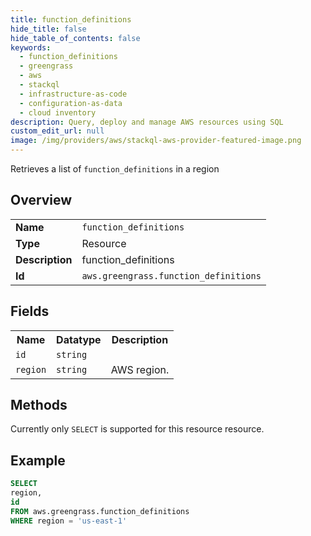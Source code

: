 ```yaml
---
title: function_definitions
hide_title: false
hide_table_of_contents: false
keywords:
  - function_definitions
  - greengrass
  - aws
  - stackql
  - infrastructure-as-code
  - configuration-as-data
  - cloud inventory
description: Query, deploy and manage AWS resources using SQL
custom_edit_url: null
image: /img/providers/aws/stackql-aws-provider-featured-image.png
---
```

Retrieves a list of <code>function_definitions</code> in a region

## Overview
<table><tbody>
<tr><td><b>Name</b></td><td><code>function_definitions</code></td></tr>
<tr><td><b>Type</b></td><td>Resource</td></tr>
<tr><td><b>Description</b></td><td>function_definitions</td></tr>
<tr><td><b>Id</b></td><td><code>aws.greengrass.function_definitions</code></td></tr>
</tbody></table>

## Fields
<table><tbody>
<tr><th>Name</th><th>Datatype</th><th>Description</th></tr>
<tr><td><code>id</code></td><td><code>string</code></td><td></td></tr>
<tr><td><code>region</code></td><td><code>string</code></td><td>AWS region.</td></tr>

</tbody></table>

## Methods
Currently only <code>SELECT</code> is supported for this resource resource.





## Example
```sql
SELECT
region,
id
FROM aws.greengrass.function_definitions
WHERE region = 'us-east-1'
```
